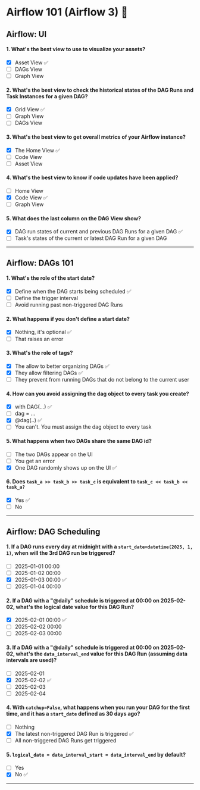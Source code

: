 # Airflow 101 (Airflow 3) 🚀

## Airflow: UI

#### 1. What's the best view to use to visualize your assets?  
- [x] Asset View ✅  
- [ ] DAGs View
- [ ] Graph View

#### 2. What's the best view to check the historical states of the DAG Runs and Task Instances for a given DAG?
- [x] Grid View ✅
- [ ] Graph View
- [ ] DAGs View

#### 3. What's the best view to get overall metrics of your Airflow instance?
- [x] The Home View ✅
- [ ] Code View
- [ ] Asset View

#### 4. What's the best view to know if code updates have been applied?
- [ ] Home View
- [x] Code View ✅  
- [ ] Graph View

#### 5. What does the last column on the DAG View show?
- [x] DAG run states of current and previous DAG Runs for a given DAG ✅  
- [ ] Task's states of the current or latest DAG Run for a given DAG

---

## Airflow: DAGs 101

#### 1. What's the role of the start date?
- [x] Define when the DAG starts being scheduled ✅
- [ ] Define the trigger interval
- [ ] Avoid running past non-triggered DAG Runs

#### 2. What happens if you don't define a start date?
- [x] Nothing, it's optional ✅
- [ ] That raises an error

#### 3. What's the role of tags?
- [x] The allow to better organizing DAGs ✅
- [x] They allow filtering DAGs ✅
- [ ] They prevent from running DAGs that do not belong to the current user
 
#### 4. How can you avoid assigning the dag object to every task you create?
- [x] with DAG(...) ✅
- [ ] dag = ...
- [x] @dag(..) ✅
- [ ] You can't. You must assign the dag object to every task

#### 5. What happens when two DAGs share the same DAG id?
- [ ] The two DAGs appear on the UI
- [ ] You get an error
- [x] One DAG randomly shows up on the UI ✅
 
#### 6. Does `task_a >> task_b >> task_c` is equivalent to `task_c << task_b << task_a?`
- [x] Yes ✅
- [ ] No

---

## Airflow: DAG Scheduling

#### 1. If a DAG runs every day at midnight with a `start_date=datetime(2025, 1, 1)`, when will the 3rd DAG run be triggered?
- [ ] 2025-01-01 00:00
- [ ] 2025-01-02 00:00
- [x] 2025-01-03 00:00 ✅
- [ ] 2025-01-04 00:00

#### 2. If a DAG with a "@daily" schedule is triggered at 00:00 on 2025-02-02, what's the logical date value for this DAG Run?
- [x] 2025-02-01 00:00 ✅
- [ ] 2025-02-02 00:00
- [ ] 2025-02-03 00:00

#### 3. If a DAG with a "@daily" schedule is triggered at 00:00 on 2025-02-02, what's the `data_interval_end` value for this DAG Run (assuming data intervals are used)?
- [ ] 2025-02-01
- [x] 2025-02-02 ✅
- [ ] 2025-02-03
- [ ] 2025-02-04

#### 4. With `catchup=False`, what happens when you run your DAG for the first time, and it has a `start_date` defined as 30 days ago?
- [ ] Nothing
- [x] The latest non-triggered DAG Run is triggered ✅
- [ ] All non-triggered DAG Runs get triggered

#### 5. `logical_date = data_interval_start = data_interval_end` by default?
- [ ] Yes
- [x] No ✅

---
